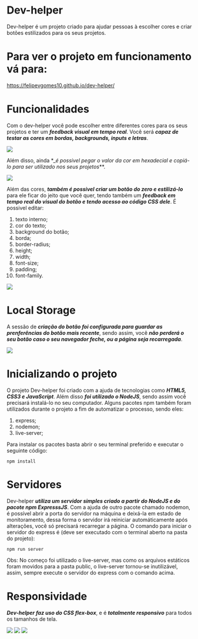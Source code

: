 # Dev-helper
Dev-helper é um projeto criado para ajudar pessoas à escolher cores e criar botões estilizados para os seus projetos.

# Para ver o projeto em funcionamento vá para:

https://felipevgomes10.github.io/dev-helper/

# Funcionalidades
Com o dev-helper você pode escolher entre diferentes cores para os seus projetos e ter um **_feedback visual em tempo real_**. Você será **_capaz de testar as cores em bordas, backgrounds, inputs e letras_**.

<img src="public/img/home.PNG">

Além disso, ainda *__é possivel pegar o valor da cor em hexadecial e copiá-lo para ser utilizado nos seus projetos_**.

<img src="public/img/trial.PNG">

Além das cores, **_também é possivel criar um botão do zero e estilizá-lo_** para ele ficar do jeito que você quer, tendo também um **_feedback em tempo real do visual do botão e tendo acesso ao código CSS dele_**. É possivel editar:

1. texto interno;
2. cor do texto;
3. background do botão;
4. borda;
5. border-radius;
6. height;
7. width;
8. font-size;
9. padding;
10. font-family.

<img src="public/img/btn.PNG">

# Local Storage
A sessão de **_criação do botão foi configurada para guardar as prenferências do botão mais recente_**, sendo assim, você **_não perderá o seu botão caso o seu navegador feche, ou a página seja recarregada_**.

<img src="public/img/local-storage.gif">

# Inicializando o projeto
O projeto Dev-helper foi criado com a ajuda de tecnologias como **_HTML5, CSS3 e JavaScript_**. Além disso **_foi utilizado o NodeJS_**, sendo assim você precisará instalá-lo no seu computador. Alguns pacotes npm também foram utilizados durante o projeto a fim de automatizar o processo, sendo eles:

1. express;
2. nodemon;
3. live-server;

Para instalar os pacotes basta abrir o seu terminal preferido e executar o seguinte código:

```
npm install
```

# Servidores
Dev-helper **_utiliza um servidor simples criado a partir do NodeJS e do pacote npm ExpresssJS_**. Com a ajuda de outro pacote chamado nodemon, é possível abrir a porta do servidor na máquina e deixá-la em estado de monitoramento, dessa forma o servidor irá reiniciar automáticamente após alterações, você só precisará recarregar a página. O comando para iniciar o servidor do express é (deve ser executado com o terminal aberto na pasta do projeto):

```
npm run server
```

Obs: No começo foi utilizado o live-server, mas como os arquivos estáticos foram movidos para a pasta public, o live-server tornou-se inutilizável, assim, sempre execute o servidor do express com o comando acima.

# Responsividade
**_Dev-helper faz uso do CSS flex-box_**, e é **_totalmente responsivo_** para todos os tamanhos de tela.

<img src="public/img/responsive.PNG"> <img src="public/img/responsive-2.PNG"> <img src="public/img/responsive-3.PNG">



